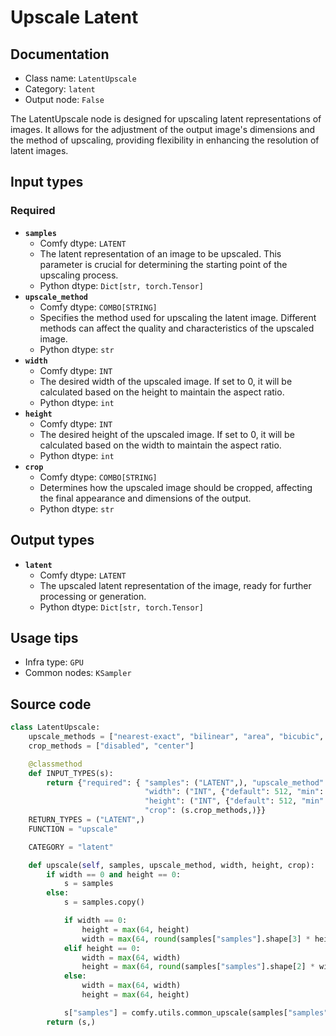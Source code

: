 # Upscale Latent
## Documentation
- Class name: `LatentUpscale`
- Category: `latent`
- Output node: `False`

The LatentUpscale node is designed for upscaling latent representations of images. It allows for the adjustment of the output image's dimensions and the method of upscaling, providing flexibility in enhancing the resolution of latent images.
## Input types
### Required
- **`samples`**
    - Comfy dtype: `LATENT`
    - The latent representation of an image to be upscaled. This parameter is crucial for determining the starting point of the upscaling process.
    - Python dtype: `Dict[str, torch.Tensor]`
- **`upscale_method`**
    - Comfy dtype: `COMBO[STRING]`
    - Specifies the method used for upscaling the latent image. Different methods can affect the quality and characteristics of the upscaled image.
    - Python dtype: `str`
- **`width`**
    - Comfy dtype: `INT`
    - The desired width of the upscaled image. If set to 0, it will be calculated based on the height to maintain the aspect ratio.
    - Python dtype: `int`
- **`height`**
    - Comfy dtype: `INT`
    - The desired height of the upscaled image. If set to 0, it will be calculated based on the width to maintain the aspect ratio.
    - Python dtype: `int`
- **`crop`**
    - Comfy dtype: `COMBO[STRING]`
    - Determines how the upscaled image should be cropped, affecting the final appearance and dimensions of the output.
    - Python dtype: `str`
## Output types
- **`latent`**
    - Comfy dtype: `LATENT`
    - The upscaled latent representation of the image, ready for further processing or generation.
    - Python dtype: `Dict[str, torch.Tensor]`
## Usage tips
- Infra type: `GPU`
- Common nodes: `KSampler`


## Source code
```python
class LatentUpscale:
    upscale_methods = ["nearest-exact", "bilinear", "area", "bicubic", "bislerp"]
    crop_methods = ["disabled", "center"]

    @classmethod
    def INPUT_TYPES(s):
        return {"required": { "samples": ("LATENT",), "upscale_method": (s.upscale_methods,),
                              "width": ("INT", {"default": 512, "min": 0, "max": MAX_RESOLUTION, "step": 8}),
                              "height": ("INT", {"default": 512, "min": 0, "max": MAX_RESOLUTION, "step": 8}),
                              "crop": (s.crop_methods,)}}
    RETURN_TYPES = ("LATENT",)
    FUNCTION = "upscale"

    CATEGORY = "latent"

    def upscale(self, samples, upscale_method, width, height, crop):
        if width == 0 and height == 0:
            s = samples
        else:
            s = samples.copy()

            if width == 0:
                height = max(64, height)
                width = max(64, round(samples["samples"].shape[3] * height / samples["samples"].shape[2]))
            elif height == 0:
                width = max(64, width)
                height = max(64, round(samples["samples"].shape[2] * width / samples["samples"].shape[3]))
            else:
                width = max(64, width)
                height = max(64, height)

            s["samples"] = comfy.utils.common_upscale(samples["samples"], width // 8, height // 8, upscale_method, crop)
        return (s,)

```
